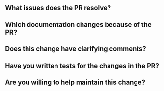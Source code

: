 ## What issues does the PR resolve?


## Which documentation changes because of the PR?


## Does this change have clarifying comments?


## Have you written tests for the changes in the PR?


## Are you willing to help maintain this change?

